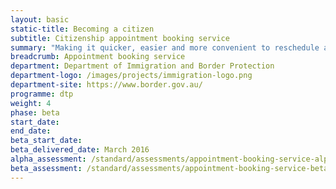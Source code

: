 ```yaml
---
layout: basic
static-title: Becoming a citizen
subtitle: Citizenship appointment booking service 
summary: "Making it quicker, easier and more convenient to reschedule a citizenship test appointment."
breadcrumb: Appointment booking service
department: Department of Immigration and Border Protection
department-logo: /images/projects/immigration-logo.png
department-site: https://www.border.gov.au/
programme: dtp
weight: 4
phase: beta
start_date:
end_date: 
beta_start_date: 
beta_delivered_date: March 2016
alpha_assessment: /standard/assessments/appointment-booking-service-alpha/
beta_assessment: /standard/assessments/appointment-booking-service-beta/
---
```

